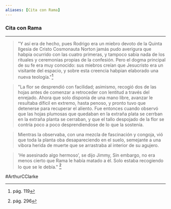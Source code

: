 ```yaml
---
aliases: [Cita con Rama]
---
```



### Cita con Rama
---

>"Y así era de hecho, pues Rodrigo era un miebro devoto de la Quinta Ilgesia de Cristo Cosmonauta Norton jamás pudo averigura que habpia ocurrido con las cuatro primeras, y tampoco sabia nada de los rituales  y ceremonias propias de la confesión. Pero el dogma principal de su fe era muy conocido: sus miebros creían que Jesucristo era un visitante del espacio, y sobre esta creencia habpian elaborado una nueva teología."[^1]

>"La flor se desprendió con facilidad; asimismo, recogió dos de las hojas antes de comenzar a retroceder con lentitud a través del enrejado. Ahora que solo disponía de una mano libre, avanzar le resultaba díficil en extremo, hasta penoso, y pronto tuvo que detenerse para recuperar el aliento. Fue entonces cuando observó que las hojas plumosas que quedaban en la extraña plata se cerrban en la extraña planta se cerraban, y que el tallo despojado de la flor se contría poco a poco desprendiendose de lo que la sostenía.
   
>Mientras la  observaba, con una mezcla de fascinación y congoja, vió que toda la planta oba desapareciendo en el suelo, semejante a una vibora herida de muerte que se arrastraba al interior de su agujero.

>'He asesinado algo hermoso', se dijo Jimmy, Sin embargo, no era menos cierto que Rama le había matado a él. Solo estaba recogiendo lo que se le debía." [^2]



[^1]: pág. 119
[^2]: pág. 296

#ArthurCClarke